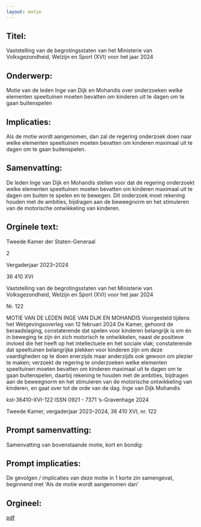 ```yaml
---
layout: motie
---
```

## Titel:
Vaststelling van de begrotingsstaten van het Ministerie van Volksgezondheid, Welzijn en Sport (XVI) voor het jaar 2024
## Onderwerp:
Motie van de leden Inge van Dijk en Mohandis over onderzoeken welke elementen speeltuinen moeten bevatten om kinderen uit te dagen om te gaan buitenspelen 
## Implicaties:
Als de motie wordt aangenomen, dan zal de regering onderzoek doen naar welke elementen speeltuinen moeten bevatten om kinderen maximaal uit te dagen om te gaan buitenspelen.
## Samenvatting:
De leden Inge van Dijk en Mohandis stellen voor dat de regering onderzoekt welke elementen speeltuinen moeten bevatten om kinderen maximaal uit te dagen om buiten te spelen en te bewegen. Dit onderzoek moet rekening houden met de ambities, bijdragen aan de beweegnorm en het stimuleren van de motorische ontwikkeling van kinderen.
## Orginele text:


Tweede Kamer der Staten-Generaal

2

Vergaderjaar 2023–2024

36 410 XVI

Vaststelling van de begrotingsstaten van het
Ministerie van Volksgezondheid, Welzijn en
Sport (XVI) voor het jaar 2024

Nr. 122

MOTIE VAN DE LEDEN INGE VAN DIJK EN MOHANDIS
Voorgesteld tijdens het Wetgevingsoverleg van 12 februari 2024
De Kamer,
gehoord de beraadslaging,
constaterende dat spelen voor kinderen belangrijk is om én in beweging
te zijn én zich motorisch te ontwikkelen, naast de positieve invloed die het
heeft op het intellectuele en het sociale vlak;
constaterende dat speeltuinen belangrijke plekken voor kinderen zijn om
deze vaardigheden op te doen enerzijds maar anderzijds ook gewoon om
plezier te maken;
verzoekt de regering te onderzoeken welke elementen speeltuinen moeten
bevatten om kinderen maximaal uit te dagen om te gaan buitenspelen,
daarbij rekening te houden met de ambities, bijdragen aan de
beweegnorm en het stimuleren van de motorische ontwikkeling van
kinderen,
en gaat over tot de orde van de dag.
Inge van Dijk
Mohandis

kst-36410-XVI-122
ISSN 0921 - 7371
’s-Gravenhage 2024

Tweede Kamer, vergaderjaar 2023–2024, 36 410 XVI, nr. 122


## Prompt samenvatting:
Samenvatting van bovenstaande motie, kort en bondig:


## Prompt implicaties:
De gevolgen / implicaties van deze motie in 1 korte zin samengevat, beginnend met 'Als de motie wordt aangenomen dan' 

## Orgineel:
[pdf](https://gegevensmagazijn.tweedekamer.nl/OData/v4/2.0/Document(fe877d57-61c7-43c3-a609-dee1f4e8959b)/resource)
